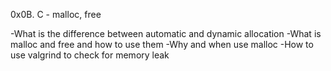 0x0B. C - malloc, free

-What is the difference between automatic and dynamic allocation
-What is malloc and free and how to use them
-Why and when use malloc
-How to use valgrind to check for memory leak
